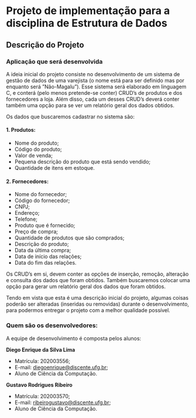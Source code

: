 # Projeto de implementação para a disciplina de Estrutura de Dados

## Descrição do Projeto

### Aplicação que será desenvolvida

A ideia inicial do projeto consiste no desenvolvimento de um sistema de gestão de dados de uma varejista (o nome está para ser definido mas por enquanto será ”Não-Magalu”). Esse sistema será elaborado em linguagem C, e conterá (pelo menos  pretende-se  conter) CRUD’s de produtos e dos fornecedores a loja. Além disso, cada um desses CRUD’s deverá conter também uma opção para se ver um relatório geral dos dados obtidos. 

Os dados que buscaremos cadastrar no sistema são:

#### 1. Produtos:

- Nome do produto;
- Código do produto;
- Valor de venda;
- Pequena descrição do produto que está sendo vendido;
- Quantidade de itens em estoque.

#### 2. Fornecedores:

- Nome do fornecedor;
- Código do fornecedor;
- CNPJ;
- Endereço;
- Telefone;
- Produto que é fornecido;
- Preço de compra;
- Quantidade de produtos que são comprados;
- Descrição do produto;
- Data da última compra;
- Data de início das relações;
- Data do fim das relações.

Os  CRUD’s em si, devem conter as opções de inserção, remoção, alteração e consulta dos dados que foram obtidos. Também buscaremos colocar uma opção para gerar um relatório geral dos dados que foram obtidos.

Tendo em vista que esta é uma descrição inicial do projeto, algumas coisas poderão ser alteradas (inseridas ou removidas) durante o desenvolvimento, para podermos entregar o projeto com a melhor qualidade possível.


### Quem são os desenvolvedores:

A equipe de desenvolvimento é composta pelos alunos:

__Diego Enrique da Silva Lima__

- Matrícula: 202003556;
- E-mail: diegoenrique@discente.ufg.br;
- Aluno de Ciência da Computação.

__Gustavo Rodrigues Ribeiro__

- Matrícula: 202003570;
- E-mail:  ribeirogustavo@discente.ufg.br;
- Aluno de Ciência da Computação.

